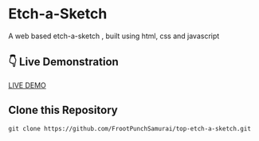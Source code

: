 # Etch-a-Sketch  

A web based etch-a-sketch , built using html, css and javascript

## :point_down: Live Demonstration  

[LIVE DEMO](https://frootpunchsamurai.github.io/top-etch-a-sketch/)

## Clone this Repository

`git clone https://github.com/FrootPunchSamurai/top-etch-a-sketch.git`
